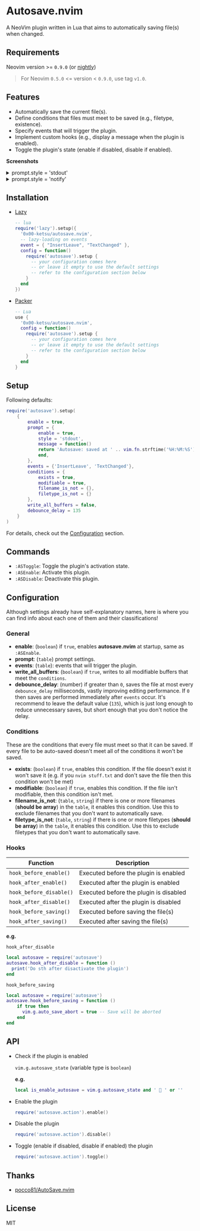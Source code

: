 # Autosave.nvim

A NeoVim plugin written in Lua that aims to automatically saving file(s) when changed.

## Requirements

Neovim version >= `0.9.0` (or [nightly](https://github.com/neovim/neovim/releases/tag/nightly))

>
> For Neovim `0.5.0` <= version < `0.9.0`, use tag `v1.0`.

## Features

- Automatically save the current file(s).
- Define conditions that files must meet to be saved (e.g., filetype, existence).
- Specify events that will trigger the plugin.
- Implement custom hooks (e.g., display a message when the plugin is enabled).
- Toggle the plugin's state (enable if disabled, disable if enabled).

**Screenshots**

<details>
<summary>prompt.style = 'stdout'</summary>
<img src="https://user-images.githubusercontent.com/16932133/214277152-21328c1c-438b-4f2b-87cd-ec13277e28b4.png"/>
</details>

<details>
<summary>prompt.style = 'notify'</summary>
<img src="https://user-images.githubusercontent.com/16932133/214277262-5d0237e0-71f1-4c00-bbab-227a55a24228.png"/>
</details>

## Installation

- [Lazy](https://github.com/folke/lazy.nvim)

  ```lua
  -- lua
  require('lazy').setup({
    '0x00-ketsu/autosave.nvim',
    -- lazy-loading on events
    event = { "InsertLeave", "TextChanged" },
    config = function()
      require('autosave').setup {
        -- your configuration comes here
        -- or leave it empty to use the default settings
        -- refer to the configuration section below
      }
    end
  })
  ```

- [Packer](https://github.com/wbthomason/packer.nvim)

  ```lua
  -- Lua
  use {
    '0x00-ketsu/autosave.nvim',
    config = function()
      require('autosave').setup {
        -- your configuration comes here
        -- or leave it empty to use the default settings
        -- refer to the configuration section below
      }
    end
  }
  ```

## Setup

Following defaults:

```lua
require('autosave').setup(
    {
        enable = true,
        prompt = {
            enable = true,
            style = 'stdout',
            message = function()
            return 'Autosave: saved at ' .. vim.fn.strftime('%H:%M:%S')
            end,
        },
        events = {'InsertLeave', 'TextChanged'},
        conditions = {
            exists = true,
            modifiable = true,
            filename_is_not = {},
            filetype_is_not = {}
        },
        write_all_buffers = false,
        debounce_delay = 135
    }
)
```

For details, check out the [Configuration](#Configuration) section.

## Commands

- `:ASToggle`: Toggle the plugin's activation state.
- `:ASEnable`: Activate this plugin.
- `:ASDisable`: Deactivate this plugin.

## Configuration

Although settings already have self-explanatory names, here is where you can find info about each one of them and their classifications!

### General

- **enable**: (`boolean`) if `true`, enables **autosave.nvim** at startup, same as `:ASEnable`.
- **prompt**: (`table`) prompt settings.
- **events**: (`table`): events that will trigger the plugin.
- **write_all_buffers**: (`boolean`) if `true`, writes to all modifiable buffers that meet the `conditions`.
- **debounce_delay**: (number) if greater than `0`, saves the file at most every `debounce_delay` milliseconds, vastly improving editing performance.
If `0` then saves are performed immediately after `events` occur.
It's recommend to leave the default value (`135`), which is just long enough to reduce unnecessary saves, but short enough that you don't notice the delay.

### Conditions

These are the conditions that every file must meet so that it can be saved. If every file to be auto-saved doesn't meet all of the conditions it won't be saved.

- **exists**: (`boolean`) if `true`, enables this condition. If the file doesn't exist it won't save it (e.g. if you `nvim stuff.txt` and don't save the file then this condition won't be met)
- **modifiable**: (`boolean`) if `true`, enables this condition. If the file isn't modifiable, then this condition isn't met.
- **filename_is_not**: (`table`, `string`) if there is one or more filenames (**should be array**) in the `table`, it enables this condition. Use this to exclude filenames that you don't want to automatically save.
- **filetype_is_not**: (`table`, `string`) if there is one or more filetypes (**should be array**) in the `table`, it enables this condition. Use this to exclude filetypes that you don't want to automatically save.

### Hooks

| Function             | Description  |
|----------------------|----------------------------------|
| `hook_before_enable()`     | Executed before the plugin is enabled |
| `hook_after_enable()`      | Executed after the plugin is enabled |
| `hook_before_disable()`    | Executed before the plugin is disabled |
| `hook_after_disable()`     | Executed after the plugin is disabled |
| `hook_before_saving()` | Executed before saving the file(s) |
| `hook_after_saving()`    | Executed after saving the file(s) |

**e.g.**

`hook_after_disable`

```lua
local autosave = require('autosave')
autosave.hook_after_disable = function ()
  print('Do sth after disactivate the plugin')
end
```

`hook_before_saving`

```lua
local autosave = require('autosave')
autosave.hook_before_saving = function ()
    if true then
      vim.g.auto_save_abort = true -- Save will be aborted
    end
end
```

## API

- Check if the plugin is enabled

  `vim.g.autosave_state` (variable type is `boolean`)

  **e.g.**

  ```lua
  local is_enable_autosave = vim.g.autosave_state and ' 💾 ' or ''
  ```

- Enable the plugin

  ```lua
  require('autosave.action').enable()
  ```

- Disable the plugin

  ```lua
  require('autosave.action').disable()
  ```

- Toggle (enable if disabled, disable if enabled) the plugin

  ```lua
  require('autosave.action').toggle()
  ```

## Thanks

- [pocco81/AutoSave.nvim](https://github.com/Pocco81/AutoSave.nvim)

## License

MIT
